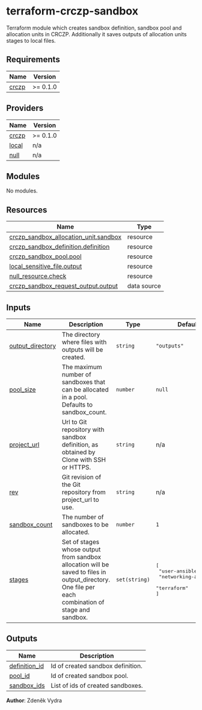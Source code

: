 # terraform-crczp-sandbox
Terraform module which creates sandbox definition, sandbox pool and allocation units in CRCZP. Additionally it saves outputs of allocation units stages to local files.

<!-- BEGIN_TF_DOCS -->
## Requirements

| Name | Version |
|------|---------|
| <a name="requirement_crczp"></a> [crczp](#requirement\_crczp) | >= 0.1.0 |

## Providers

| Name | Version |
|------|---------|
| <a name="provider_crczp"></a> [crczp](#provider\_crczp) | >= 0.1.0 |
| <a name="provider_local"></a> [local](#provider\_local) | n/a |
| <a name="provider_null"></a> [null](#provider\_null) | n/a |

## Modules

No modules.

## Resources

| Name | Type |
|------|------|
| [crczp_sandbox_allocation_unit.sandbox](https://registry.terraform.io/providers/cyberrangecz/crczp/latest/docs/resources/sandbox_allocation_unit) | resource |
| [crczp_sandbox_definition.definition](https://registry.terraform.io/providers/cyberrangecz/crczp/latest/docs/resources/sandbox_definition) | resource |
| [crczp_sandbox_pool.pool](https://registry.terraform.io/providers/cyberrangecz/crczp/latest/docs/resources/sandbox_pool) | resource |
| [local_sensitive_file.output](https://registry.terraform.io/providers/hashicorp/local/latest/docs/resources/sensitive_file) | resource |
| [null_resource.check](https://registry.terraform.io/providers/hashicorp/null/latest/docs/resources/resource) | resource |
| [crczp_sandbox_request_output.output](https://registry.terraform.io/providers/cyberrangecz/crczp/latest/docs/data-sources/sandbox_request_output) | data source |

## Inputs

| Name | Description | Type | Default | Required |
|------|-------------|------|---------|:--------:|
| <a name="input_output_directory"></a> [output\_directory](#input\_output\_directory) | The directory where files with outputs will be created. | `string` | `"outputs"` | no |
| <a name="input_pool_size"></a> [pool\_size](#input\_pool\_size) | The maximum number of sandboxes that can be allocated in a pool. Defaults to sandbox\_count. | `number` | `null` | no |
| <a name="input_project_url"></a> [project\_url](#input\_project\_url) | Url to Git repository with sandbox definition, as obtained by Clone with SSH or HTTPS. | `string` | n/a | yes |
| <a name="input_rev"></a> [rev](#input\_rev) | Git revision of the Git repository from project\_url to use. | `string` | n/a | yes |
| <a name="input_sandbox_count"></a> [sandbox\_count](#input\_sandbox\_count) | The number of sandboxes to be allocated. | `number` | `1` | no |
| <a name="input_stages"></a> [stages](#input\_stages) | Set of stages whose output from sandbox allocation will be saved to files in output\_directory. One file per each combination of stage and sandbox. | `set(string)` | <pre>[<br/>  "user-ansible",<br/>  "networking-ansible",<br/>  "terraform"<br/>]</pre> | no |

## Outputs

| Name | Description |
|------|-------------|
| <a name="output_definition_id"></a> [definition\_id](#output\_definition\_id) | Id of created sandbox definition. |
| <a name="output_pool_id"></a> [pool\_id](#output\_pool\_id) | Id of created sandbox pool. |
| <a name="output_sandbox_ids"></a> [sandbox\_ids](#output\_sandbox\_ids) | List of ids of created sandboxes. |
<!-- END_TF_DOCS -->

**Author**: Zdeněk Vydra
